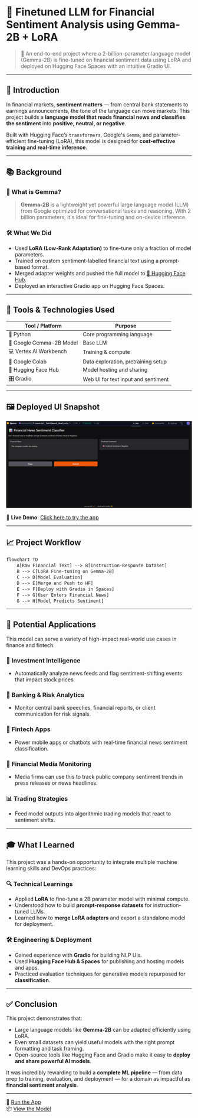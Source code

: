 # 💸 Finetuned LLM for Financial Sentiment Analysis using Gemma-2B + LoRA

> 🚀 An end-to-end project where a 2-billion-parameter language model (Gemma-2B) is fine-tuned on financial sentiment data using LoRA and deployed on Hugging Face Spaces with an intuitive Gradio UI.

---

## 🧠 Introduction

In financial markets, **sentiment matters** — from central bank statements to earnings announcements, the tone of the language can move markets. This project builds a **language model that reads financial news and classifies the sentiment** into **positive, neutral, or negative**.

Built with Hugging Face’s `transformers`, Google's `Gemma`, and parameter-efficient fine-tuning (LoRA), this model is designed for **cost-effective training and real-time inference**.

---

## 📚 Background

### 📌 What is Gemma?

> **Gemma-2B** is a lightweight yet powerful large language model (LLM) from Google optimized for conversational tasks and reasoning. With 2 billion parameters, it's ideal for fine-tuning and on-device inference.

### 🛠 What We Did

- Used **LoRA (Low-Rank Adaptation)** to fine-tune only a fraction of model parameters.
- Trained on custom sentiment-labelled financial text using a prompt-based format.
- Merged adapter weights and pushed the full model to [🤗 Hugging Face Hub](https://huggingface.co).
- Deployed an interactive Gradio app on Hugging Face Spaces.

---

## 🧰 Tools & Technologies Used

| Tool / Platform            | Purpose                              |
|---------------------------|--------------------------------------|
| 🐍 Python                 | Core programming language            |
| 🧠 Google Gemma-2B Model | Base LLM                             |
| 💻 Vertex AI Workbench    | Training & compute                   |
| 📓 Google Colab           | Data exploration, pretraining setup  |
| 🤗 Hugging Face Hub       | Model hosting and sharing            |
| 🎛 Gradio                 | Web UI for text input and sentiment  |

---

## 🖼 Deployed UI Snapshot

![App Screenshot](https://github.com/dushyantverma22/Financial-Sentiment-Analysis/blob/main/sentiment_analy.png) <!-- Replace this with actual hosted screenshot if needed -->

🔗 **Live Demo**: [Click here to try the app](https://huggingface.co/spaces/dushyant22/Financial_Sentiment_Analysis)

---

## 📈 Project Workflow

```mermaid
flowchart TD
    A[Raw Financial Text] --> B[Instruction-Response Dataset]
    B --> C[LoRA Fine-tuning on Gemma-2B]
    C --> D[Model Evaluation]
    D --> E[Merge and Push to HF]
    E --> F[Deploy with Gradio in Spaces]
    F --> G[User Enters Financial News]
    G --> H[Model Predicts Sentiment]
```

---

## 🚀 Potential Applications

This model can serve a variety of high-impact real-world use cases in finance and fintech:

### 🧠 Investment Intelligence
- Automatically analyze news feeds and flag sentiment-shifting events that impact stock prices.

### 🏦 Banking & Risk Analytics
- Monitor central bank speeches, financial reports, or client communication for risk signals.

### 📱 Fintech Apps
- Power mobile apps or chatbots with real-time financial news sentiment classification.

### 📰 Financial Media Monitoring
- Media firms can use this to track public company sentiment trends in press releases or news headlines.

### 📊 Trading Strategies
- Feed model outputs into algorithmic trading models that react to sentiment shifts.

---

## 🎓 What I Learned

This project was a hands-on opportunity to integrate multiple machine learning skills and DevOps practices:

### 🔍 Technical Learnings
- Applied **LoRA** to fine-tune a 2B parameter model with minimal compute.
- Understood how to build **prompt-response datasets** for instruction-tuned LLMs.
- Learned how to **merge LoRA adapters** and export a standalone model for deployment.

### 🛠 Engineering & Deployment
- Gained experience with **Gradio** for building NLP UIs.
- Used **Hugging Face Hub & Spaces** for publishing and hosting models and apps.
- Practiced evaluation techniques for generative models repurposed for **classification**.

---

## ✅ Conclusion

This project demonstrates that:

- Large language models like **Gemma-2B** can be adapted efficiently using LoRA.
- Even small datasets can yield useful models with the right prompt formatting and task framing.
- Open-source tools like Hugging Face and Gradio make it easy to **deploy and share powerful AI models**.

It was incredibly rewarding to build a **complete ML pipeline** — from data prep to training, evaluation, and deployment — for a domain as impactful as **financial sentiment analysis**.

---

🔗 [Run the App](https://huggingface.co/spaces/dushyant22/Financial_Sentiment_Analysis)  
📦 [View the Model](https://huggingface.co/dushyant22/Financial_Sentiment_Analysis)
